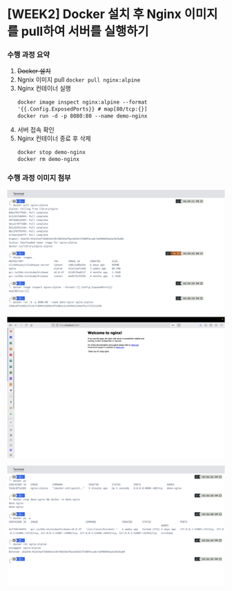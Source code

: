 # [WEEK2] Docker 설치 후 Nginx 이미지를 pull하여 서버를 실행하기

### 수행 과정 요약
1. ~~Docker 설치~~
2. Ngnix 이미지 pull
   `docker pull nginx:alpine`
4. Nginx 컨테이너 실행
   ```
   docker image inspect nginx:alpine --format '{{.Config.ExposedPorts}} # map[80/tcp:{}]
   docker run -d -p 8080:80 --name demo-nginx
   ```
6. 서버 접속 확인
7. Nginx 컨테이너 종료 후 삭제
   ```
   docker stop demo-nginx
   docker rm demo-nginx
   ```

### 수행 과정 이미지 첨부
![hands_on_0](./src/hands_on_0.png)  

![hands_on_1](./src/hands_on_1.png)  

![hands_on_2](./src/hands_on_2.png)  
